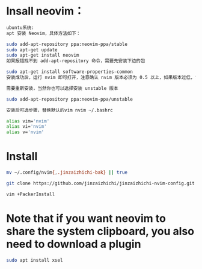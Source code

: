 # Insall neovim：
```bash
ubuntu系统:
apt 安装 Neovim，具体方法如下：

sudo add-apt-repository ppa:neovim-ppa/stable
sudo apt-get update
sudo apt-get install neovim
如果报错找不到 add-apt-repository 命令，需要先安装下边的包

sudo apt-get install software-properties-common
安装成功后，运行 nvim 即可打开，注意确认 nvim 版本必须为 0.5 以上，如果版本过低，说明没有成功添加 ppa:neovim-ppa/stable

需要重新安装，当然你也可以选择安装 unstable 版本

sudo add-apt-repository ppa:neovim-ppa/unstable

安装后可选步骤，替换默认的vim nvim ~/.bashrc

alias vim='nvim'
alias vi='nvim'
alias v='nvim'
``````
# Install
```bash 
mv ~/.config/nvim{,.jinzaizhichi-bak} || true

git clone https://github.com/jinzaizhichi/jinzaizhichi-nvim-config.git ~/.config/nvim

vim +PackerInstall
```
# Note that if you want neovim to share the system clipboard, you also need to download a plugin
```bash
sudo apt install xsel

```
